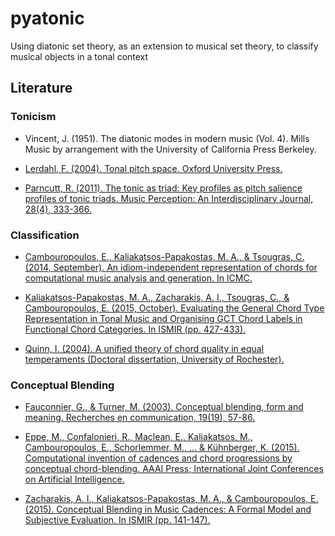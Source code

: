 # pyatonic
Using diatonic set theory, as an extension to musical set theory, to classify musical objects in a tonal context

## Literature

### Tonicism

- Vincent, J. (1951). The diatonic modes in modern music (Vol. 4). Mills Music by arrangement with the University of California Press Berkeley.

- [Lerdahl, F. (2004). Tonal pitch space. Oxford University Press.](https://www.researchgate.net/profile/Fred_Lerdahl/publication/257925384_Tonal_Pitch_Space/links/59e11abf458515393d5347c6/Tonal-Pitch-Space.pdf)

- [Parncutt, R. (2011). The tonic as triad: Key profiles as pitch salience profiles of tonic triads. Music Perception: An Interdisciplinary Journal, 28(4), 333-366.](http://citeseerx.ist.psu.edu/viewdoc/download?doi=10.1.1.724.221&rep=rep1&type=pdf)

### Classification

- [Cambouropoulos, E., Kaliakatsos-Papakostas, M. A., & Tsougras, C. (2014, September). An idiom-independent representation of chords for computational music analysis and generation. In ICMC.](https://www.researchgate.net/profile/Emilios_Cambouropoulos/publication/266614715_An_Idiom-independent_Representation_of_Chords_for_Computational_Music_Analysis_and_Generation/links/54354b240cf2bf1f1f286e3e.pdf)

- [Kaliakatsos-Papakostas, M. A., Zacharakis, A. I., Tsougras, C., & Cambouropoulos, E. (2015, October). Evaluating the General Chord Type Representation in Tonal Music and Organising GCT Chord Labels in Functional Chord Categories. In ISMIR (pp. 427-433).](https://pdfs.semanticscholar.org/5554/1811ba9f128c3d2c64f3b32d2a1f777c4135.pdf)

- [Quinn, I. (2004). A unified theory of chord quality in equal temperaments (Doctoral dissertation, University of Rochester).](http://music101.pbworks.com/f/Quinn,Ian-Diss.pdf)

### Conceptual Blending

- [Fauconnier, G., & Turner, M. (2003). Conceptual blending, form and meaning. Recherches en communication, 19(19), 57-86.](http://sites.uclouvain.be/rec/index.php/rec/article/viewFile/5191/4921)

- [Eppe, M., Confalonieri, R., Maclean, E., Kaliakatsos, M., Cambouropoulos, E., Schorlemmer, M., ... & Kühnberger, K. (2015). Computational invention of cadences and chord progressions by conceptual chord-blending. AAAI Press; International Joint Conferences on Artificial Intelligence.](http://www.aaai.org/ocs/index.php/IJCAI/IJCAI15/paper/download/11139/11003)

- [Zacharakis, A. I., Kaliakatsos-Papakostas, M. A., & Cambouropoulos, E. (2015). Conceptual Blending in Music Cadences: A Formal Model and Subjective Evaluation. In ISMIR (pp. 141-147).](https://www.coinvent.uni-osnabrueck.de/fileadmin/publications/Zacharakis_et_al_ISMIR15.pdf)
